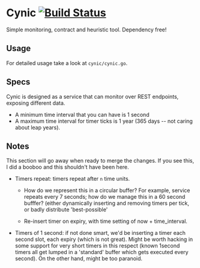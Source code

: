 # Cynic [![Build Status](https://travis-ci.org/psyomn/cynic.svg?branch=master)](https://travis-ci.org/psyomn/cynic)

Simple monitoring, contract and heuristic tool. Dependency free!

## Usage

For detailed usage take a look at `cynic/cynic.go`.

## Specs

Cynic is designed as a service that can monitor over REST endpoints,
exposing different data.

- A minimum time interval that you can have is 1 second
- A maximum time interval for timer ticks is 1 year (365 days -- not
  caring about leap years).

## Notes

This section will go away when ready to merge the changes. If you see
this, I did a booboo and this shouldn't have been here.

- Timers repeat: timers repeat after `n` time units.
    - How do we represent this in a circular buffer? For example,
      service repeats every 7 seconds; how do we manage this in a 60
      second bufffer? (either dynamically inserting and removing
      timers per tick, or badly distribute 'best-possible'

    - Re-insert timer on expiry, with time setting of now +
      time_interval.

- Timers of 1 second: if not done smart, we'd be inserting a timer
  each second slot, each expiry (which is not great). Might be worth
  hacking in some support for very short timers in this respect (known
  1second timers all get lumped in a 'standard' buffer which gets
  executed every second). On the other hand, might be too paranoid.
